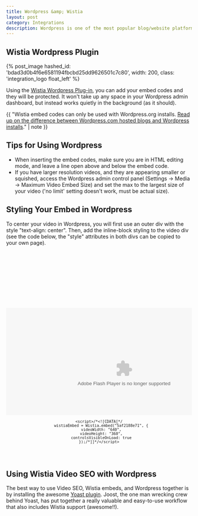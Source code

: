 ```yaml
---
title: Wordpress &amp; Wistia
layout: post
category: Integrations
description: Wordpress is one of the most popular blog/website platforms out there, and Wistia videos work quite well in the Wordpress environment. 
---
```


## Wistia Wordpress Plugin

{% post_image hashed_id: 'bdad3d0b4f6e6581194fbcbd25dd9626501c7c80', width: 200, class: 'integration_logo float_left' %}

Using the [Wistia Wordpress Plug-in](http://wordpress.org/extend/plugins/wistia-wordpress-oembed-plugin), you can add your embed codes and they will be protected. It won't take up any space in your Wordpress admin dashboard, but instead works quietly in the background (as it should).

<div class="clear"></div>

{{ "Wistia embed codes can only be used with Wordpress.org installs. <a href='http://en.support.wordpress.com/com-vs-org'>Read up on the difference between Wordpress.com hosted blogs and Wordpress installs</a>." | note }}

## Tips for Using Wordpress

*  When inserting the embed codes, make sure you are in HTML editing mode, and leave a line open above and below the embed code.
*  If you have larger resolution videos, and they are appearing smaller or squished, access the Wordpress admin control panel (Settings -> Media -> Maximum Video Embed Size) and set the max to the largest size of your video ('no limit' setting doesn't work, must be actual size).

## Styling Your Embed in Wordpress

To center your video in Wordpress, you will first use an outer div with the style "text-align: center".  Then, add the inline-block styling to the video div (see the code below, the "style" attributes in both divs can be copied to your own page).

<pre><code class='language-markup'>
<div id="the_video" style="text-align: center;">

  <div id="wistia_5af2188e71" style="width:640px;height:360px;display: inline-block; *display: inline; margin: 0 auto; vertical-align: top;  zoom: 1;" data-video-width="640" data-video-height="360">
    <object id="wistia_5af2188e71_seo" classid="clsid:D27CDB6E-AE6D-11cf-96B8-444553540000" style="display:block;height:100%;position:relative;width:100%;">
    <param name="movie" value="http://embed.wistia.com/flash/embed_player_v2.0.swf?2012-02-08"></param><param name="allowfullscreen" value="true"></param>
    <param name="allowscriptaccess" value="always"></param><param name="wmode" value="opaque"></param>
    <param name="flashvars" value="videoUrl=http://embed.wistia.com/deliveries/008ea72d13517143c0e738b91aca90aa9a17ab98.bin&&hdUrl=http://embed.wistia.com/deliveries/39aacc9a8f142e920273ed35d62dbc6fefd04acd.bin&stillUrl=http://embed.wistia.com/deliveries/44f16ff951e71f077d458933fd68ec02a35bd23d.bin"></param>
    <embed src="http://embed.wistia.com/flash/embed_player_v2.0.swf?2012-02-08" type="application/x-shockwave-flash" allowfullscreen="true" allowscriptaccess="always" wmode="opaque" flashvars="videoUrl=http://embed.wistia.com/deliveries/008ea72d13517143c0e738b91aca90aa9a17ab98.bin&hdUrl=http://embed.wistia.com/deliveries/39aacc9a8f142e920273ed35d62dbc6fefd04acd.bin&stillUrl=http://embed.wistia.com/deliveries/44f16ff951e71f077d458933fd68ec02a35bd23d.bin" style="display:block;height:100%;position:relative;width:100%;"></embed></object></div>
    <script charset="ISO-8859-1" src="http://fast.wistia.com/static/E-v1.js"></script>
    <script>/*<![CDATA[*/
      wistiaEmbed = Wistia.embed("5af2188e71", {
      videoWidth: "640",
      videoHeight: "360",
      controlsVisibleOnLoad: true
    });/*]]*/</script>

</div>
</code></pre>


## Using Wistia Video SEO with Wordpress

The best way to use Video SEO, Wistia embeds, and Wordpress together is by installing
the awesome [Yoast plugin](http://yoast.com/wordpress/video-seo/). Joost, the one
man wrecking crew behind Yoast, has put together a really valuable and easy-to-use
workflow that also includes Wistia support (awesome!!).
